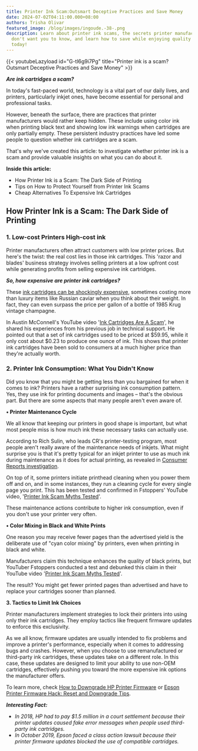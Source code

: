```yaml
---
title: Printer Ink Scam:Outsmart Deceptive Practices and Save Money
date: 2024-07-02T04:11:00.000+08:00
authors: Trisha Olivar
featured_image: /blog/images/ingoude.-38-.png
description: Learn about printer ink scams, the secrets printer manufacturers
  don't want you to know, and learn how to save while enjoying quality prints
  today!
---
```

{{< youtubeLazyload id="G-tl6g9i7Pg" title="Printer ink is a scam? Outsmart Deceptive Practices and Save Money" >}}

***Are ink cartridges a scam?***

In today's fast-paced world, technology is a vital part of our daily lives, and printers, particularly inkjet ones, have become essential for personal and professional tasks.

However, beneath the surface, there are practices that printer manufacturers would rather keep hidden. These include using color ink when printing black text and showing low ink warnings when cartridges are only partially empty. These persistent industry practices have led some people to question whether ink cartridges are a scam.

That's why we've created this article: to investigate whether printer ink is a scam and provide valuable insights on what you can do about it.

**Inside this article:**

* How Printer Ink is a Scam: The Dark Side of Printing
* Tips on How to Protect Yourself from Printer Ink Scams
* Cheap Alternatives To Expensive Ink Cartridges

## How Printer Ink is a Scam: The Dark Side of Printing

### 1. Low-cost Printers High-cost ink

Printer manufacturers often attract customers with low printer prices. But here's the twist: the real cost lies in those ink cartridges. This 'razor and blades' business strategy involves selling printers at a low upfront cost while generating profits from selling expensive ink cartridges.

***So, how expensive are printer ink cartridges?***

These [ink cartridges can be shockingly expensive](https://www.compandsave.com/why-printer-ink-is-so-expensive-guide), sometimes costing more than luxury items like Russian caviar when you think about their weight. In fact, they can even surpass the price per gallon of a bottle of 1985 Krug vintage champagne.

In Austin McConnell's YouTube video '[Ink Cartridges Are A Scam](https://www.youtube.com/watch?v=AHX6tHdQGiQ)', he shared his experiences from his previous job in technical support. He pointed out that a set of ink cartridges used to be priced at $59.95, while it only cost about $0.23 to produce one ounce of ink. This shows that printer ink cartridges have been sold to consumers at a much higher price than they're actually worth.

### 2. Printer Ink Consumption: What You Didn't Know

Did you know that you might be getting less than you bargained for when it comes to ink? Printers have a rather surprising ink consumption pattern. Yes, they use ink for printing documents and images – that's the obvious part. But there are some aspects that many people aren't even aware of.

**• Printer Maintenance Cycle**

We all know that keeping our printers in good shape is important, but what most people miss is how much ink these necessary tasks can actually use.

According to Rich Sulin, who leads CR's printer-testing program, most people aren't really aware of the maintenance needs of inkjets. What might surprise you is that it's pretty typical for an inkjet printer to use as much ink during maintenance as it does for actual printing, as revealed in [Consumer Reports investigation](https://www.consumerreports.org/printers/the-high-cost-of-wasted-printer-ink).

On top of it, some printers initiate printhead cleaning when you power them off and on, and in some instances, they run a cleaning cycle for every single page you print. This has been tested and confirmed in Fstoppers' YouTube video, '[Printer Ink Scam Myths Tested](https://www.youtube.com/watch?v=y1B71C6BV7k&t=17s)'.

These maintenance actions contribute to higher ink consumption, even if you don't use your printer very often.

**• Color Mixing in Black and White Prints**

One reason you may receive fewer pages than the advertised yield is the deliberate use of "cyan color mixing" by printers, even when printing in black and white.

Manufacturers claim this technique enhances the quality of black prints, but YouTuber Fstoppers conducted a test and debunked this claim in their YouTube video '[Printer Ink Scam Myths Tested](https://www.youtube.com/watch?v=y1B71C6BV7k&t=116s)'.

The result? You might get fewer printed pages than advertised and have to replace your cartridges sooner than planned.

**3. Tactics to Limit Ink Choices**

Printer manufacturers implement strategies to lock their printers into using only their ink cartridges. They employ tactics like frequent firmware updates to enforce this exclusivity.

As we all know, firmware updates are usually intended to fix problems and improve a printer's performance, especially when it comes to addressing bugs and crashes. However, when you choose to use remanufactured or third-party ink cartridges, these updates take on a different role. In this case, these updates are designed to limit your ability to use non-OEM cartridges, effectively pushing you toward the more expensive ink options the manufacturer offers.

To learn more, check [How to Downgrade HP Printer Firmware](https://www.compandsave.com/hp-printer-firmware-downgrade) or [Epson Printer Firmware Hack: Reset and Downgrade Tips](https://www.compandsave.com/epson-printer-firmware-reset-downgrade).

***Interesting Fact:***

* *In 2018, HP had to pay $1.5 million in a court settlement because their printer updates caused fake error messages when people used third-party ink cartridges.*
* *In October 2019, Epson faced a class action lawsuit because their printer firmware updates blocked the use of compatible cartridges.*
